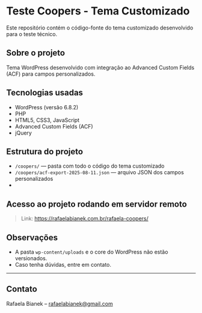 # Teste Coopers - Tema Customizado

Este repositório contém o código-fonte do tema customizado desenvolvido para o teste técnico.

## Sobre o projeto

Tema WordPress desenvolvido com integração ao Advanced Custom Fields (ACF) para campos personalizados.

## Tecnologias usadas

- WordPress (versão 6.8.2)
- PHP
- HTML5, CSS3, JavaScript
- Advanced Custom Fields (ACF)
- jQuery

## Estrutura do projeto

- `/coopers/` — pasta com todo o código do tema customizado
- `/coopers/acf-export-2025-08-11.json` — arquivo JSON dos campos personalizados
- 
## Acesso ao projeto rodando em servidor remoto

> Link: https://rafaelabianek.com.br/rafaela-coopers/

## Observações

- A pasta `wp-content/uploads` e o core do WordPress não estão versionados.
- Caso tenha dúvidas, entre em contato.

---

## Contato

Rafaela Bianek – rafaelabianek@gmail.com
